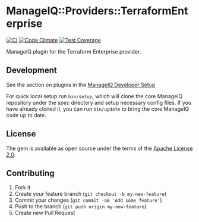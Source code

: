 # ManageIQ::Providers::TerraformEnterprise

[![CI](https://github.com/ManageIQ/manageiq-providers-terraform_enterprise/actions/workflows/ci.yaml/badge.svg)](https://github.com/ManageIQ/manageiq-providers-terraform_enterprise/actions/workflows/ci.yaml)
[![Code Climate](https://codeclimate.com/github/ManageIQ/manageiq-providers-terraform_enterprise.svg)](https://codeclimate.com/github/ManageIQ/manageiq-providers-terraform_enterprise)
[![Test Coverage](https://codeclimate.com/github/ManageIQ/manageiq-providers-terraform_enterprise/badges/coverage.svg)](https://codeclimate.com/github/ManageIQ/manageiq-providers-terraform_enterprise/coverage)

ManageIQ plugin for the Terraform Enterprise provider.

## Development

See the section on plugins in the [ManageIQ Developer Setup](http://manageiq.org/docs/guides/developer_setup/plugins)

For quick local setup run `bin/setup`, which will clone the core ManageIQ repository under the *spec* directory and setup necessary config files. If you have already cloned it, you can run `bin/update` to bring the core ManageIQ code up to date.

## License

The gem is available as open source under the terms of the [Apache License 2.0](http://www.apache.org/licenses/LICENSE-2.0).

## Contributing

1. Fork it
2. Create your feature branch (`git checkout -b my-new-feature`)
3. Commit your changes (`git commit -am 'Add some feature'`)
4. Push to the branch (`git push origin my-new-feature`)
5. Create new Pull Request
